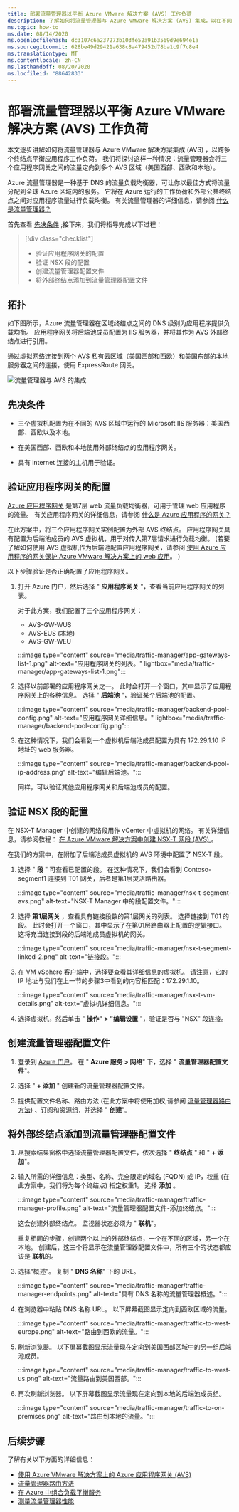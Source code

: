 ```yaml
---
title: 部署流量管理器以平衡 Azure VMware 解决方案 (AVS) 工作负荷
description: 了解如何将流量管理器与 Azure VMware 解决方案 (AVS) 集成，以在不同区域中跨多个终结点平衡应用程序工作负载。
ms.topic: how-to
ms.date: 08/14/2020
ms.openlocfilehash: dc3107c6a237273b103fe52a91b3569d9e694e1a
ms.sourcegitcommit: 628be49d29421a638c8a479452d78ba1c9f7c8e4
ms.translationtype: MT
ms.contentlocale: zh-CN
ms.lasthandoff: 08/20/2020
ms.locfileid: "88642833"
---
```

# <a name="deploy-traffic-manager-to-balance-azure-vmware-solution-avs-workloads"></a>部署流量管理器以平衡 Azure VMware 解决方案 (AVS) 工作负荷

本文逐步讲解如何将流量管理器与 Azure VMware 解决方案集成 (AVS) ，以跨多个终结点平衡应用程序工作负荷。 我们将探讨这样一种情况：流量管理器会将三个应用程序网关之间的流量定向到多个 AVS 区域（美国西部、西欧和本地）。 

Azure 流量管理器是一种基于 DNS 的流量负载均衡器，可让你以最佳方式将流量分配到全球 Azure 区域内的服务。 它将在 Azure 运行的工作负荷和外部公共终结点之间对应用程序流量进行负载均衡。 有关流量管理器的详细信息，请参阅 [什么是流量管理器？](../traffic-manager/traffic-manager-overview.md)

首先查看 [先决条件](#prerequisites) ;接下来，我们将指导完成以下过程：

> [!div class="checklist"]
> * 验证应用程序网关的配置
> * 验证 NSX 段的配置
> * 创建流量管理器配置文件
> * 将外部终结点添加到流量管理器配置文件

## <a name="topology"></a>拓扑

如下图所示，Azure 流量管理器在区域终结点之间的 DNS 级别为应用程序提供负载均衡。 应用程序网关将后端池成员配置为 IIS 服务器，并将其作为 AVS 外部终结点进行引用。

通过虚拟网络连接到两个 AVS 私有云区域（美国西部和西欧）和美国东部的本地服务器之间的连接，使用 ExpressRoute 网关。   

![流量管理器与 AVS 的集成](media/traffic-manager/traffic-manager-topology.png)
 
## <a name="prerequisites"></a>先决条件

- 三个虚拟机配置为在不同的 AVS 区域中运行的 Microsoft IIS 服务器：美国西部、西欧以及本地。 

- 在美国西部、西欧和本地使用外部终结点的应用程序网关。

- 具有 internet 连接的主机用于验证。 

## <a name="verify-configuration-of-your-application-gateways"></a>验证应用程序网关的配置

[Azure 应用程序网关](https://azure.microsoft.com/services/application-gateway/) 是第7层 web 流量负载均衡器，可用于管理 web 应用程序的流量。 有关应用程序网关的详细信息，请参阅 [什么是 Azure 应用程序的网关？](../application-gateway/overview.md) 

在此方案中，将三个应用程序网关实例配置为外部 AVS 终结点。 应用程序网关具有配置为后端池成员的 AVS 虚拟机，用于对传入第7层请求进行负载均衡。  (若要了解如何使用 AVS 虚拟机作为后端池配置应用程序网关，请参阅 [使用 Azure 应用程序的网关保护 Azure VMware 解决方案上的 web 应用](protect-avs-web-apps-with-app-gateway.md)。 )   

以下步骤验证是否正确配置了应用程序网关。

1. 打开 Azure 门户，然后选择 " **应用程序网关** "，查看当前应用程序网关的列表。 

    对于此方案，我们配置了三个应用程序网关：
    - AVS-GW-WUS
    - AVS-EUS (本地) 
    - AVS-GW-WEU

    :::image type="content" source="media/traffic-manager/app-gateways-list-1.png" alt-text="应用程序网关的列表。" lightbox="media/traffic-manager/app-gateways-list-1.png":::

2. 选择以前部署的应用程序网关之一。 此时会打开一个窗口，其中显示了应用程序网关上的各种信息。 选择 " **后端池** "，验证某个后端池的配置。

   :::image type="content" source="media/traffic-manager/backend-pool-config.png" alt-text="应用程序网关详细信息。" lightbox="media/traffic-manager/backend-pool-config.png":::
 
3. 在这种情况下，我们会看到一个虚拟机后端池成员配置为具有 172.29.1.10 IP 地址的 web 服务器。
 
     :::image type="content" source="media/traffic-manager/backend-pool-ip-address.png" alt-text="编辑后端池。":::

    同样，可以验证其他应用程序网关和后端池成员的配置。 

## <a name="verify-configuration-of-the-nsx-t-segment"></a>验证 NSX 段的配置

在 NSX-T Manager 中创建的网络段用作 vCenter 中虚拟机的网络。 有关详细信息，请参阅教程： [在 Azure VMware 解决方案中创建 NSX-T 网段 (AVS) ](tutorial-nsx-t-network-segment.md)。

在我们的方案中，在附加了后端池成员虚拟机的 AVS 环境中配置了 NSX-T 段。

1. 选择 " **段** " 可查看已配置的段。 在这种情况下，我们会看到 Contoso-segment1 连接到 T01 网关，后者是第1层灵活路由器。

    :::image type="content" source="media/traffic-manager/nsx-t-segment-avs.png" alt-text="NSX-T Manager 中的段配置文件。":::    

2. 选择 **第1层网关** ，查看具有链接段数的第1层网关的列表。 选择链接到 T01 的段。 此时会打开一个窗口，其中显示了在第01层路由器上配置的逻辑接口。 这将充当连接到段的后端池成员虚拟机的网关。

   :::image type="content" source="media/traffic-manager/nsx-t-segment-linked-2.png" alt-text="链接段。":::    

3. 在 VM vSphere 客户端中，选择要查看其详细信息的虚拟机。 请注意，它的 IP 地址与我们在上一节的步骤3中看到的内容相匹配：172.29.1.10。

    :::image type="content" source="media/traffic-manager/nsx-t-vm-details.png" alt-text="虚拟机详细信息。":::    

4. 选择虚拟机，然后单击 " **操作" > "编辑设置** "，验证是否与 "NSX" 段连接。

## <a name="create-your-traffic-manager-profile"></a>创建流量管理器配置文件

1. 登录到 [Azure 门户](https://rc.portal.azure.com/#home)。 在 " **Azure 服务 > 网络**" 下，选择 " **流量管理器配置文件**"。

2. 选择 " **+ 添加** " 创建新的流量管理器配置文件。
 
3. 提供配置文件名称、路由方法 (在此方案中将使用加权;请参阅 [流量管理器路由方法](../traffic-manager/traffic-manager-routing-methods.md)) 、订阅和资源组，并选择 " **创建**"。

## <a name="add-external-endpoints-into-the-traffic-manager-profile"></a>将外部终结点添加到流量管理器配置文件

1. 从搜索结果窗格中选择流量管理器配置文件，依次选择 " **终结点** " 和 " **+ 添加**"。

2. 输入所需的详细信息：类型、名称、完全限定的域名 (FQDN) 或 IP，权重 (在此方案中，我们将为每个终结点) 指定权重1。 选择 **添加** 。

    :::image type="content" source="media/traffic-manager/traffic-manager-profile.png" alt-text="流量管理器配置文件-添加终结点。":::  
 
    这会创建外部终结点。 监视器状态必须为 " **联机**"。 

    重复相同的步骤，创建两个以上的外部终结点，一个在不同的区域，另一个在本地。 创建后，这三个将显示在流量管理器配置文件中，所有三个的状态都应该是 **联机**的。

3. 选择“概述”。 复制 " **DNS 名称**" 下的 URL。

    :::image type="content" source="media/traffic-manager/traffic-manager-endpoints.png" alt-text="具有 DNS 名称的流量管理器概述。"::: 

4. 在浏览器中粘贴 DNS 名称 URL。 以下屏幕截图显示定向到西欧区域的流量。

    :::image type="content" source="media/traffic-manager/traffic-to-west-europe.png" alt-text="路由到西欧的流量。"::: 

5. 刷新浏览器。 以下屏幕截图显示流量现在定向到美国西部区域中的另一组后端池成员。

    :::image type="content" source="media/traffic-manager/traffic-to-west-us.png" alt-text="流量路由到美国西部。"::: 

6. 再次刷新浏览器。 以下屏幕截图显示流量现在定向到本地的后端池成员组。

    :::image type="content" source="media/traffic-manager/traffic-to-on-premises.png" alt-text="路由到本地的流量。":::

## <a name="next-steps"></a>后续步骤

了解有关以下方面的详细信息：

- [使用 Azure VMware 解决方案上的 Azure 应用程序网关 (AVS) ](protect-avs-web-apps-with-app-gateway.md)
- [流量管理器路由方法](../traffic-manager/traffic-manager-routing-methods.md)
- [在 Azure 中组合负载平衡服务](../traffic-manager/traffic-manager-load-balancing-azure.md)
- [测量流量管理器性能](../traffic-manager/traffic-manager-performance-considerations.md)
